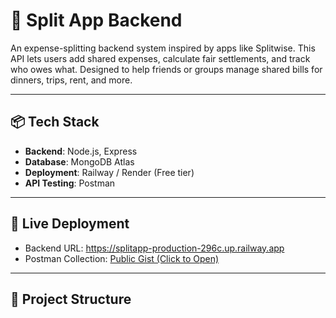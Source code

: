 # 🧾 Split App Backend

An expense-splitting backend system inspired by apps like Splitwise. This API lets users add shared expenses, calculate fair settlements, and track who owes what. Designed to help friends or groups manage shared bills for dinners, trips, rent, and more.

---

## 📦 Tech Stack

- **Backend**: Node.js, Express
- **Database**: MongoDB Atlas
- **Deployment**: Railway / Render (Free tier)
- **API Testing**: Postman

---

## 🚀 Live Deployment

- Backend URL: https://splitapp-production-296c.up.railway.app  
- Postman Collection: [Public Gist (Click to Open)](https://gist.github.com/YOUR_GIST_LINK)

---

## 📂 Project Structure
